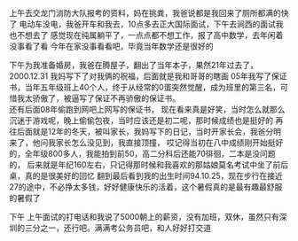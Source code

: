 上午去交龙门消防大队报考的资料，妈在挑粪，我爸说都是我回来了厕所都满的快了
电动车没电，我爸开车和我去，10点多去正大国际面试，下午去涧西的面试我也不想去了
感觉现在纯属躺平了，一点点都不想工作，报了高中数学，去年闲着没事看了看
今年在家没事看看吧，毕竟当年数学还是很好的

下午为我准备婚房，我爸在腾屋子，翻出了当年本子，果然21年过去了，2000.12.31
我妈写下了对我俩的祝福，后面就是我和哥哥的瞎画
      05年我写了保证书，当年五年级班上40个人，终于从经常的0蛋突然觉醒，成为班里的第三名，可惜我太骄傲了，被逼写了保证不再骄傲的保证书。  
    还有后面08年偷跑到网吧上网写的保证书， 现在看来真是好笑，当时怎么就那么沉迷于游戏呢，晚上偷偷包夜，当时应该还是初二呢，那时候成绩也是挺好的
    再往后面就是12年的冬天，被叫家长，我妈写下的日记，当时开家长会，我爸分明来了，他问我家长怎么没见到，我直接顶撞， 哎记得当初在八中成绩刚开始挺好的，全年级800多人，我能拍到前50，高二分科后还能70徘徊，二本是没问题的， 后来就是年纪160左右，只记得那时候和我喜欢的那姑娘莫名考试中坐了前后桌，真的是很美好的回忆
    翻到最后看到我的出生时间94.10.25，现在步行在接近27的途中，不必挣太多钱，好好健康快乐的活着，这个暑假真的是最有趣最舒服的暑假了

下午 上午面试的打电话和我说了5000朝上的薪资，没有加班，双休，虽然只有深圳的三分之一，还行吧。满满考公务员吧，和人好好打交道
